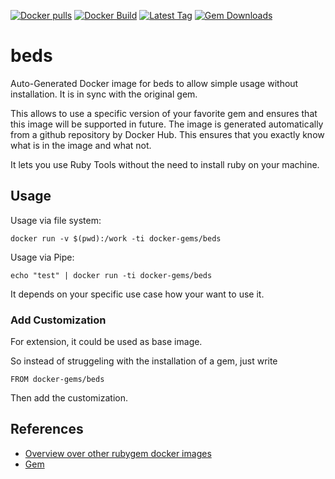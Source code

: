 [![Docker pulls](https://img.shields.io/docker/pulls/rubygem/beds.svg)](https://hub.docker.com/r/rubygem/beds/)
[![Docker Build](https://img.shields.io/docker/automated/rubygem/beds.svg)](https://hub.docker.com/r/rubygem/beds/)
[![Latest Tag](https://img.shields.io/github/tag/docker-rubygem/beds.svg)](https://hub.docker.com/r/rubygem/beds/)
[![Gem Downloads](https://img.shields.io/gem/dt/beds.svg)](https://rubygems.org/gems/beds/)
# beds

Auto-Generated Docker image for beds to allow simple usage without installation.
It is in sync with the original gem.

This allows to use a specific version of your favorite gem and ensures that this image will be supported in future.
The image is generated automatically from a github repository by Docker Hub.
This ensures that you exactly know what is in the image and what not.

It lets you use Ruby Tools without the need to install ruby on your machine.

## Usage

Usage via file system:

`docker run -v $(pwd):/work -ti docker-gems/beds`

Usage via Pipe:

`echo "test" | docker run -ti docker-gems/beds`

It depends on your specific use case how your want to use it.

### Add Customization

For extension, it could be used as base image.

So instead of struggeling with the installation of a gem, just write

`FROM docker-gems/beds`

Then add the customization.

## References

 - [Overview over other rubygem docker images](https://github.com/thinkbot/docker-rubygem)
 - [Gem](https://rubygems.org/gems/beds/)
